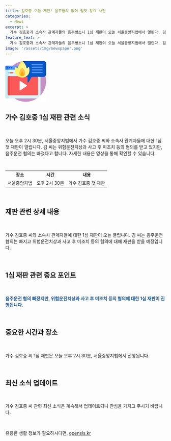 ```yaml
---
title: 김호중 오늘 재판! 음주혐의 없어 입맛 강요 사건
categories:
  - News
excerpt: >
  가수 김호중과 소속사 관계자들의 음주뺑소니 1심 재판이 오늘 서울중앙지법에서 열린다. 김 씨는 위험운전치상과 미조치 등의 혐의로 재판을 받지만 음주운전 혐의는 빠졌다. 자세한 내용은 영상으로 확인할 수 있다.
feature_text: >
  가수 김호중과 소속사 관계자들의 음주뺑소니 1심 재판이 오늘 서울중앙지법에서 열린다. 김 씨는 위험운전치상과 미조치 등의 혐의로 재판을 받지만 음주운전 혐의는 빠졌다. 자세한 내용은 영상으로 확인할 수 있다.
image: '/assets/img/newspaper.png'
---
```


<p><img src="/assets/img/news.png" alt="rentncar 속보" /></p>

<h2 data-ke-size="size26">가수 김호중 1심 재판 관련 소식</h2>

<p data-ke-size="size16">&nbsp;</p>

<p>오늘 오후 2시 30분, 서울중앙지법에서 가수 김호중 씨와 소속사 관계자들에 대한 1심 첫 재판이 열립니다. 김 씨는 위험운전치상과 사고 후 미조치 등의 혐의를 받고 있지만, 음주운전 혐의는 빠졌다고 합니다. 자세한 내용은 영상을 통해 확인할 수 있습니다.</p>

<p data-ke-size="size16">&nbsp;</p>

<table>
  <tbody>
    <tr>
      <td style="text-align: center; height: 17px;"><b>장소</b></td>
      <td style="text-align: center; height: 17px;"><b>시간</b></td>
      <td style="text-align: center; height: 17px;"><b>내용</b></td>
    </tr>
    <tr>
      <td style="text-align: center;">서울중앙지법</td>
      <td style="text-align: center;">오후 2시 30분</td>
      <td style="text-align: center;">가수 김호중 첫 재판</td>
    </tr>
  </tbody>
</table>

<p data-ke-size="size16">&nbsp;</p>

<h2 data-ke-size="size26">재판 관련 상세 내용</h2>

<p data-ke-size="size16">&nbsp;</p>

<p>가수 김호중 씨와 소속사 관계자들에 대한 1심 재판이 오늘 열립니다. 김 씨는 음주운전 혐의는 빠지고 위험운전치상과 사고 후 미조치 등의 혐의에 대해 재판을 받을 예정입니다.</p>

<p data-ke-size="size16">&nbsp;</p>

<h2 data-ke-size="size26">1심 재판 관련 중요 포인트</h2>

<p data-ke-size="size16">&nbsp;</p>

<p><b><span style="color: #1a5490;">음주운전 혐의 빠졌지만, 위험운전치상과 사고 후 미조치 등의 혐의에 대한 1심 재판이 진행됩니다.</span></b></p>

<p data-ke-size="size16">&nbsp;</p>

<h2 data-ke-size="size26">중요한 시간과 장소</h2>

<p data-ke-size="size16">&nbsp;</p>

<p>가수 김호중 씨 1심 재판은 오늘 오후 2시 30분, 서울중앙지법에서 진행됩니다.</p>

<p data-ke-size="size16">&nbsp;</p>

<h2 data-ke-size="size26">최신 소식 업데이트</h2>

<p data-ke-size="size16">&nbsp;</p>

<p>가수 김호중 씨 관련 최신 소식은 계속해서 업데이트되니 관심을 가지고 주시기 바랍니다.</p>

<p data-ke-size="size16">&nbsp;</p>
유용한 생활 정보가 필요하시다면, <a href="https://opensis.kr" rel="dofollow">opensis.kr</a>


